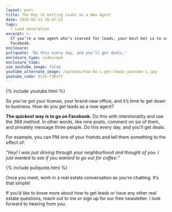 ```yaml
---
layout: post
title: The Key to Getting Leads as a New Agent
date: 2020-02-11 16:47:52
tags:
  - Lead Generation
excerpt: >-
  If you’re a new agent who’s starved for leads, your best bet is to use
  Facebook.
enclosure:
pullquote: 'Do this every day, and you’ll get deals.'
enclosure_type: video/mp4
enclosure_time:
use_youtube_image: false
youtube_alternate_image: /uploads/how-do-i-get-leads-youtube-1.jpg
youtube_code: 9sJk-f3DzFY
---
```


{% include youtube.html %}

So you’ve got your license, your brand-new office, and it’s time to get down to business. How do you get leads as a new agent?&nbsp;

**The quickest way is to go on Facebook.** Do this with intentionality and use the 369 method. In other words, like nine posts, comment on six of them, and privately message three people. Do this every day, and you’ll get deals.&nbsp;

For example, you can PM one of your friends and tell them something to the effect of:

*“Hey\! I was just driving through your neighborhood and thought of you. I just wanted to see if you wanted to go out for coffee.”&nbsp;*

{% include pullquote.html %}

Once you meet, work in a real estate conversation as you’re chatting. It’s that simple\!&nbsp;

If you’d like to know more about how to get leads or have any other real estate questions, reach out to me or sign up for our free newsletter. I look forward to hearing from you.
